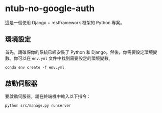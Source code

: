 # ntub-no-google-auth

這是一個使用 Django + restframework 框架的 Python 專案。

## 環境設定

首先，請確保你的系統已經安裝了 Python 和 Django。然後，你需要設定環境變數。你可以在 `env.yml` 文件中找到需要設定的環境變數。
```
conda env create -f env.yml
```

## 啟動伺服器

要啟動伺服器，請在終端機中輸入以下指令：

```sh
python src/manage.py runserver
